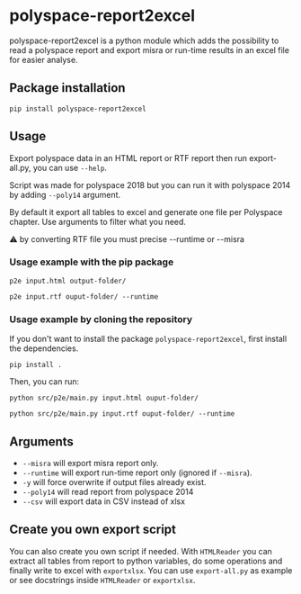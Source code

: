 # polyspace-report2excel

polyspace-report2excel is a python module which adds the possibility 
to read a polyspace report and export misra or run-time results in 
an excel file for easier analyse.

## Package installation

`pip install polyspace-report2excel`

## Usage
Export polyspace data in an HTML report or RTF report then run export-all.py, you can use `--help`. 

Script was made for polyspace 2018 but you can run it with polyspace 2014 
by adding `--poly14` argument.

By default it export all tables to excel and generate one file per Polyspace chapter.
Use arguments to filter what you need.

:warning: by converting RTF file you must precise --runtime or --misra


### Usage example with the pip package
```
p2e input.html output-folder/

p2e input.rtf ouput-folder/ --runtime
```

### Usage example by cloning the repository
If you don't want to install the package `polyspace-report2excel`, first install the dependencies.

`pip install .`

Then, you can run:
``` 
python src/p2e/main.py input.html ouput-folder/

python src/p2e/main.py input.rtf ouput-folder/ --runtime
```
## Arguments
- `--misra` will export misra report only.
- `--runtime` will export run-time report only (ignored if `--misra`).
- `-y` will force overwrite if output files already exist.
- `--poly14` will read report from polyspace 2014
- `--csv` will export data in CSV instead of xlsx

## Create you own export script
You can also create you own script if needed. With `HTMLReader` you can 
extract all tables from report to python variables, do some operations 
and finally write to excel with `exportxlsx`. You can use `export-all.py`
as example or see docstrings inside `HTMLReader` or `exportxlsx`.
